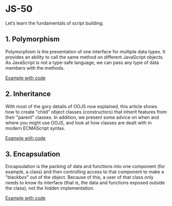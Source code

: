 # JS-50

Let’s learn the fundamentals of script building.

## 1. Polymorphism

Polymorphism is the presentation of one interface for multiple data types. It provides an ability to call the same method on different JavaScript objects. As JavaScript is not a type-safe language, we can pass any type of data members with the methods.

[Example with code](https://github.com/gaspetcan/JS-50/blob/main/Docs/1-Polymorphism/index.js)

## 2. Inheritance

With most of the gory details of OOJS now explained, this article shows how to create "child" object classes (constructors) that inherit features from their "parent" classes. In addition, we present some advice on when and where you might use OOJS, and look at how classes are dealt with in modern ECMAScript syntax.

[Example with code](https://github.com/gaspetcan/JS-50/blob/main/Docs/2-Inheritance/index.js)

## 3. Encapsulation

Encapsulation is the packing of data and functions into one component (for example, a class) and then controlling access to that component to make a "blackbox" out of the object. Because of this, a user of that class only needs to know its interface (that is, the data and functions exposed outside the class), not the hidden implementation.

[Example with code](https://github.com/gaspetcan/JS-50/blob/main/Docs/3-Encapsulation/index.js)

